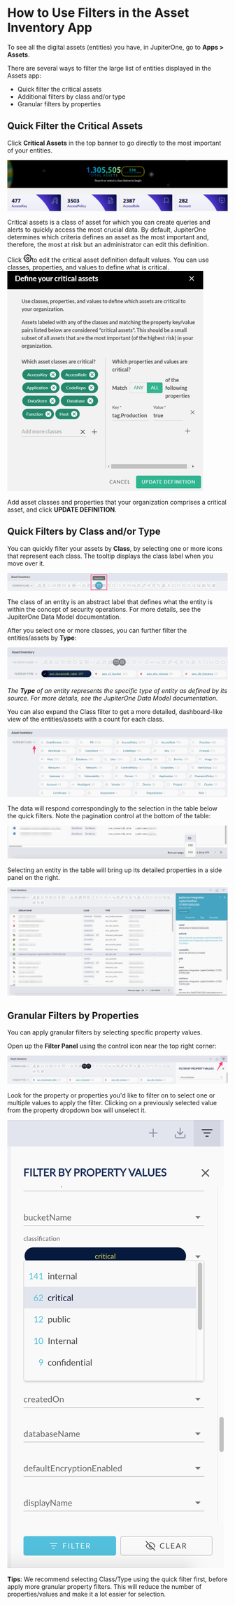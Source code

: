 # How to Use Filters in the Asset Inventory App

To see all the digital assets (entities) you have, in JupiterOne, go to **Apps > Assets**. 

There are several ways to filter the large list of entities displayed in the Assets app:

- Quick filter the critical assets
- Additional filters by class and/or type
- Granular filters by properties

## Quick Filter the Critical Assets

Click **Critical Assets** in the top banner to go directly to the most important of your entities.

![](../assets/asset-critical.png)

Critical assets is a class of asset for which you can create queries and alerts to quickly access
the most crucial data. By default, JupiterOne determines which criteria defines an asset as 
the most important and, therefore, the most at risk but an administrator can edit this definition.

Click ![](../assets/icons/gear.png)to edit the critical asset definition default values. You can use classes, properties, and values 
to define what is critical.
![](../assets/asset-definition.png)

Add asset classes and properties that your organization comprises a critical
asset, and click **UPDATE DEFINITION**.

## Quick Filters by Class and/or Type

You can quickly filter your assets by **Class**, by selecting one or
more icons that represent each class. The tooltip displays the class
label when you move over it.

![](../assets/asset-quick-filter-class.png)

The class of an entity is an abstract label that defines what the entity is
within the concept of security operations. For more details, see the JupiterOne
Data Model documentation.



After you select one or more classes, you can further filter the entities/assets by
**Type**:

![](../assets/asset-quick-filter-type.png)

_The **Type** of an entity represents the specific type of entity as defined by
its source. For more details, see the JupiterOne Data Model documentation._

You can also expand the Class filter to get a more detailed, dashboard-like view
of the entities/assets with a count for each class.

![](../assets/asset-quick-filter-class-expanded.png)

The data will respond correspondingly to the selection in the table below the
quick filters. Note the pagination control at the bottom of the table:

![](../assets/asset-pagination.png)

Selecting an entity in the table will bring up its detailed properties in a
side panel on the right.

![](../assets/asset-selected-entity-properties.png)

## Granular Filters by Properties

You can apply granular filters by selecting specific property values.

Open up the **Filter Panel** using the control icon near the top right corner:

![](../assets/asset-property-filter-button.png)

Look for the property or properties you'd like to filter on to select one or
multiple values to apply the filter. Clicking on a previously selected value
from the property dropdown box will unselect it.

![](../assets/asset-property-filter-select.png)

**Tips**: We recommend selecting Class/Type using the quick filter first, before
apply more granular property filters. This will reduce the number of
properties/values and make it a lot easier for selection.
